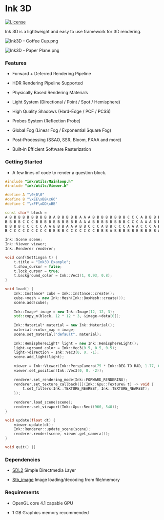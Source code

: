Ink 3D
========

[![License](http://img.shields.io/:license-mit-blue.svg)](http://doge.mit-license.org)

Ink 3D is a lightweight and easy to use framework for 3D rendering.

![Ink3D - Coffee Cup.png](https://s2.loli.net/2023/02/01/SilvdUzxObpeYCu.png "Coffee Cup - Rendered by Ink3D")

![Ink3D - Paper Plane.png](https://s2.loli.net/2023/02/01/7dL6OSxbrDCKeJ1.png "Paper Plane - Rendered by Ink3D")

### Features ###

- Forward + Deferred Rendering Pipeline

- HDR Rendering Pipeline Supported

- Physically Based Rendering Materials

- Light System (Directional / Point / Spot / Hemisphere)

- High Quality Shadows (Hard-Edge / PCF / PCSS)

- Probes System (Reflection Probe)

- Global Fog (Linear Fog / Exponential Square Fog)

- Post-Processing (SSAO, SSR, Bloom, FXAA and more)

- Built-in Efficient Software Rasterization

### Getting Started ###

- A few lines of code to render a question block.

```CPP
#include "ink/utils/Mainloop.h"
#include "ink/utils/Viewer.h"

#define A "\0\0\0"
#define B "\xEE\xBB\x66"
#define C "\xFF\xDD\xBB"

const char* block =
A B B B B B B B B B B A B B B B B A A A B B B B B B B B C C C A B B B B
B B B B C C C B B B B B B B B B B A A A B B B B B B B B C C C A A A B B
B B B B C C C C C A A B B B A A A B B C C C A B B C C C A A A C C C A B
B C C C C C C C C C B B B B C C C C C C C B B B A B B B B B B B B B B A;

Ink::Scene scene;
Ink::Viewer viewer;
Ink::Renderer renderer;

void conf(Settings& t) {
	t.title = "Ink3D Example";
	t.show_cursor = false;
	t.lock_cursor = true;
	t.background_color = Ink::Vec3(1, 0.93, 0.8);
}

void load() {
	Ink::Instance* cube = Ink::Instance::create();
	cube->mesh = new Ink::Mesh(Ink::BoxMesh::create());
	scene.add(cube);
	
	Ink::Image* image = new Ink::Image(12, 12, 3);
	std::copy_n(block, 12 * 12 * 3, &image->data[0]);
	
	Ink::Material* material = new Ink::Material();
	material->color_map = image;
	scene.set_material("default", material);
	
	Ink::HemisphereLight* light = new Ink::HemisphereLight();
	light->ground_color = Ink::Vec3(0.5, 0.5, 0.5);
	light->direction = Ink::Vec3(0, 0, -1);
	scene.add_light(light);
	
	viewer = Ink::Viewer(Ink::PerspCamera(75 * Ink::DEG_TO_RAD, 1.77, 0.05, 1000));
	viewer.set_position(Ink::Vec3(0, 0, -2));
	
	renderer.set_rendering_mode(Ink::FORWARD_RENDERING);
	renderer.set_texture_callback([](Ink::Gpu::Texture& t) -> void {
		t.set_filters(Ink::TEXTURE_NEAREST, Ink::TEXTURE_NEAREST);
	});
	
	renderer.load_scene(scene);
	renderer.set_viewport(Ink::Gpu::Rect(960, 540));
}

void update(float dt) {
	viewer.update(dt);
	Ink::Renderer::update_scene(scene);
	renderer.render(scene, viewer.get_camera());
}

void quit() {}
```

### Dependencies ###

- [SDL2](https://libsdl.org) Simple Directmedia Layer

- [Stb_image](https://github.com/nothings/stb) Image loading/decoding from file/memory

### Requirements ###

- OpenGL core 4.1 capable GPU

- 1 GB Graphics memory recommended
